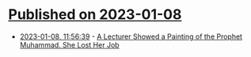 # [Published on 2023-01-08](index.md)

* [2023-01-08, 11:56:39](https://news.ycombinator.com/item?id=34298341) - [A Lecturer Showed a Painting of the Prophet Muhammad. She Lost Her Job](https://www.nytimes.com/2023/01/08/us/hamline-university-islam-prophet-muhammad.html)
